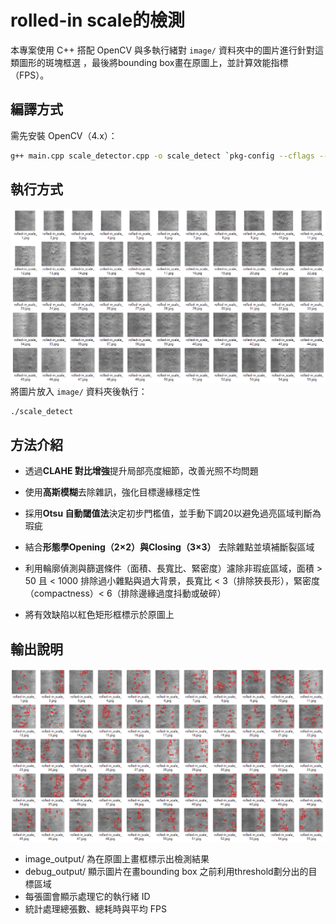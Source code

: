 # rolled-in scale的檢測

本專案使用 C++ 搭配 OpenCV 與多執行緒對 `image/` 資料夾中的圖片進行針對這類圖形的斑塊框選
，最後將bounding box畫在原圖上，並計算效能指標（FPS）。

##  編譯方式

需先安裝 OpenCV（4.x）：

```bash
g++ main.cpp scale_detector.cpp -o scale_detect `pkg-config --cflags --libs opencv4` -std=c++17 -pthread

```

##  執行方式
![image](https://github.com/langz824/threaded_opencv_demo/blob/scale_detector/scale.png)
將圖片放入 `image/` 資料夾後執行：

```bash
./scale_detect
```
##  方法介紹
- 透過**CLAHE 對比增強**提升局部亮度細節，改善光照不均問題

- 使用**高斯模糊**去除雜訊，強化目標邊緣穩定性

- 採用**Otsu 自動閾值法**決定初步門檻值，並手動下調20以避免過亮區域判斷為瑕疵

- 結合**形態學Opening（2×2）與Closing（3×3）** 去除雜點並填補斷裂區域

- 利用輪廓偵測與篩選條件（面積、長寬比、緊密度）濾除非瑕疵區域，面積 > 50 且 < 1000 排除過小雜點與過大背景，長寬比 < 3（排除狹長形），緊密度（compactness）< 6（排除邊緣過度抖動或破碎）

- 將有效缺陷以紅色矩形框標示於原圖上
##  輸出說明
![image](https://github.com/langz824/threaded_opencv_demo/blob/scale_detector/scale_output.png)
- image_output/ 為在原圖上畫框標示出檢測結果
- debug_output/ 顯示圖片在畫bounding box 之前利用threshold劃分出的目標區域
- 每張圖會顯示處理它的執行緒 ID
- 統計處理總張數、總耗時與平均 FPS


